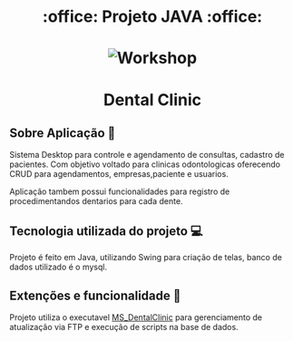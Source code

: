 
<h1 align="center">:office: Projeto JAVA :office:</h1>
<h1 align="center">
<img alt="Workshop" src="https://user-images.githubusercontent.com/35371615/83272902-270a9400-a1a2-11ea-8600-07cc445ffcbf.jpg"/>
</h1>
<h1 align="center">Dental Clinic</h1>



## Sobre Aplicação :dart:
Sistema Desktop para controle e agendamento de consultas, cadastro de pacientes. Com objetivo voltado para clinicas odontologicas
oferecendo CRUD para agendamentos, empresas,paciente e usuarios.

Aplicação tambem possui funcionalidades para registro de procedimentandos dentarios para cada dente.
## Tecnologia utilizada do projeto :computer:

Projeto é feito em Java, utilizando Swing para criação de telas, banco de dados utilizado é o mysql.

## Extenções e funcionalidade :dart:
Projeto utiliza o executavel <a href="https://github.com/FelipecgPereira/MS_DentalClinic/tree/master/MS_DentalClinic">MS_DentalClinic<a/>
para gerenciamento de atualização via FTP e execução de scripts na base de dados.
